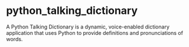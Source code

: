 # python_talking_dictionary
A Python Talking Dictionary is a dynamic, voice-enabled dictionary application that uses Python to provide definitions and pronunciations of words.
